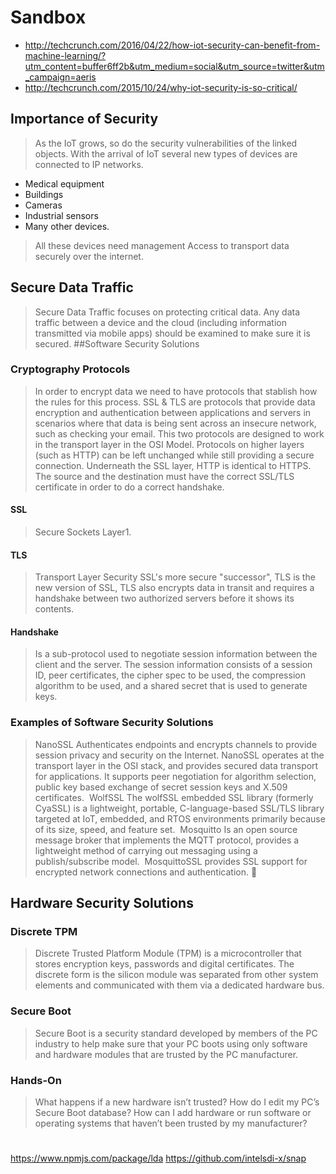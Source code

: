 # Sandbox

- http://techcrunch.com/2016/04/22/how-iot-security-can-benefit-from-machine-learning/?utm_content=buffer6ff2b&utm_medium=social&utm_source=twitter&utm_campaign=aeris
- http://techcrunch.com/2015/10/24/why-iot-security-is-so-critical/

## Importance of Security
>As the IoT grows, so do the security vulnerabilities of the linked objects.
>With the arrival of IoT several new types of devices are connected to IP networks.

* Medical equipment
* Buildings
* Cameras
* Industrial sensors
* Many other devices.

>All these devices need management Access to transport data securely over the internet.
## Secure Data Traffic
>Secure Data Traffic focuses on protecting critical data.
>Any data traffic between a device and the cloud (including information transmitted via mobile apps) should be examined to make sure it is secured.
##Software Security Solutions

### Cryptography Protocols
>In order to encrypt data we need to have protocols that stablish how the rules for this process.
>SSL & TLS are protocols that provide data encryption and authentication between applications and servers in scenarios where that data is being sent across an insecure network, such as checking your email.
>This two protocols are designed to work in the transport layer in the OSI Model.
>Protocols on higher layers (such as HTTP) can be left unchanged while still providing a secure connection. Underneath the SSL layer, HTTP is identical to HTTPS.
>The source and the destination must have the correct SSL/TLS certificate in order to do a correct handshake.


#### SSL
>Secure Sockets Layer1. 

#### TLS
> Transport Layer Security
> SSL's more secure "successor", TLS is the new version of SSL, 
 TLS also encrypts data in transit and requires a handshake between two authorized servers before it shows its contents.
#### Handshake
>Is a sub-protocol used to negotiate session information between the client and the server. The session information consists of a session ID, peer certificates, the cipher spec to be used, the compression algorithm to be used, and a shared secret that is used to generate keys.
### Examples of Software Security Solutions
>NanoSSL
>Authenticates endpoints and encrypts channels to provide session privacy and security on the Internet. NanoSSL operates at the transport layer in the OSI stack, and provides secured data transport for applications. It supports peer negotiation for algorithm selection, public key based exchange of secret session keys and X.509 certificates. 
>WolfSSL
>The wolfSSL embedded SSL library (formerly CyaSSL) is a lightweight, portable, C-language-based SSL/TLS library targeted at IoT, embedded, and RTOS environments primarily because of its size, speed, and feature set. 
>Mosquitto
>Is an open source message broker that implements the MQTT protocol, provides a lightweight method of carrying out messaging using a publish/subscribe model. 
MosquittoSSL provides SSL support for encrypted network connections and authentication. 


## Hardware Security Solutions
### Discrete TPM
>Discrete Trusted Platform Module (TPM) is a microcontroller that stores encryption keys, passwords and digital certificates. 
>The discrete form is the silicon module was separated from other system elements and communicated with them via a dedicated hardware bus.
### Secure Boot
>Secure Boot is a security standard developed by members of the PC industry to help make sure that your PC boots using only software and hardware modules that are trusted by the PC manufacturer.
### Hands-On
>What happens if a new hardware isn’t trusted? 
>How do I edit my PC’s Secure Boot database? 
>How can I add hardware or run software or operating systems that haven’t been trusted by my manufacturer? 


# 

https://www.npmjs.com/package/lda
https://github.com/intelsdi-x/snap
